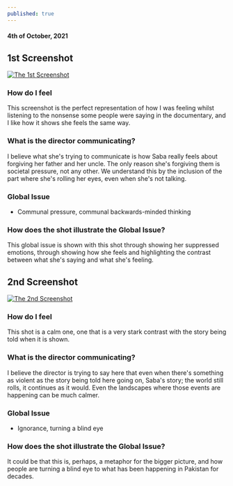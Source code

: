 ```yaml
---
published: true
---
```

#### 4th of October, 2021

## 1st Screenshot
[![The 1st Screenshot](https://i.ibb.co/Zmwmh57/Screen-Shot-2021-10-04-at-09-40-35.png)](https://ibb.co)

### How do I feel 
This screenshot is the perfect representation of how I was feeling whilst listening to the nonsense some people were saying in the documentary, and I like how it shows she feels the same way.

### What is the director communicating?
I believe what she's trying to communicate is how Saba really feels about forgiving her father and her uncle. The only reason she's forgiving them is societal pressure, not any other. We understand this by the inclusion of the part where she's rolling her eyes, even when she's not talking.

### Global Issue
- Communal pressure, communal backwards-minded thinking

### How does the shot illustrate the Global Issue?
This global issue is shown with this shot through showing her suppressed emotions, through showing how she feels and highlighting the contrast between what she's saying and what she's feeling.

## 2nd Screenshot
[![The 2nd Screenshot](https://i.ibb.co/2gmWKtn/Screen-Shot-2021-10-04-at-09-35-35.png)](https://ibb.co)

### How do I feel 
This shot is a calm one, one that is a very stark contrast with the story being told when it is shown.

### What is the director communicating?
I believe the director is trying to say here that even when there's something as violent as the story being told here going on, Saba's story; the world still rolls, it continues as it would. Even the landscapes where those events are happening can be much calmer.

### Global Issue
- Ignorance, turning a blind eye

### How does the shot illustrate the Global Issue?
It could be that this is, perhaps, a metaphor for the bigger picture, and how people are turning a blind eye to what has been happening in Pakistan for decades.
